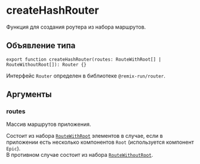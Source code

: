 # createHashRouter
Функция для создания роутера из набора маршрутов.

## Объявление типа
```tsx
export function createHashRouter(routes: RouteWithRoot[] | RouteWithoutRoot[]): Router {}
```

Интерфейс `Router` определен в библиотеке `@remix-run/router`.

## Аргументы
### routes
Массив маршрутов приложения.

Состоит из набора [`RouteWithRoot`](RouteWithRoot.md) элементов в случае,
если в приложении есть несколько компонентов `Root` (используется компонент `Epic`).\
В противном случае состоит из набора [`RouteWithoutRoot`](RouteWithoutRoot.md).
